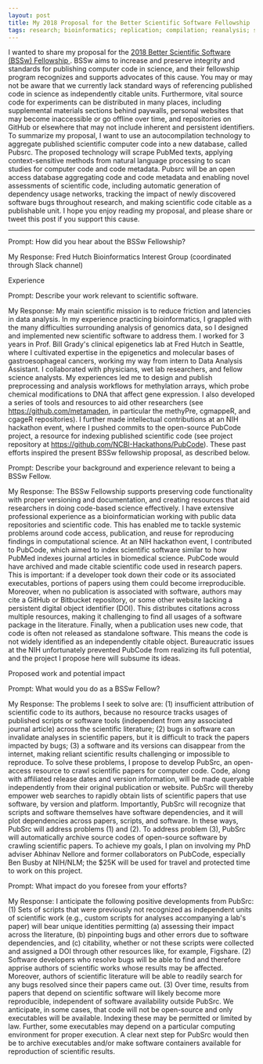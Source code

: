 ```yaml
---
layout: post
title: My 2018 Proposal for the Better Scientific Software Fellowship
tags: research; bioinformatics; replication; compilation; reanalysis; scientific code; programming; data science
---
```


I wanted to share my proposal for the [2018 Better Scientific Software (BSSw) Fellowship ](https://bssw.io/fellowship). BSSw aims to increase and preserve integrity and standards for publishing computer code in science, and their fellowship program recognizes and supports advocates of this cause. You may or may not be aware that we currently lack standard ways of referencing published code in science as independently citable units. Furthermore, vital source code for experiments can be distributed in many places, including supplemental materials sections behind paywalls, personal websites that may become inaccessible or go offline over time, and repositories on GitHub or elsewhere that may not include inherent and persistent identifiers. To summarize my proposal, I want to use an autocompilation technology to aggregate published scientific computer code into a new database, called Pubsrc. The proposed technology will scrape PubMed texts, applying context-sensitive methods from natural language processing to scan studies for computer code and code metadata. Pubsrc will be an open access database aggregating code and code metadata and enabling novel assessments of scientific code, including automatic generation of dependency usage networks, tracking the impact of newly discovered software bugs throughout research, and making scientific code citable as a publishable unit. I hope you enjoy reading my proposal, and please share or tweet this post if you support this cause.

***

Prompt: How did you hear about the BSSw Fellowship?

My Response: Fred Hutch Bioinformatics Interest Group (coordinated through Slack channel)

Experience

Prompt: Describe your work relevant to scientific software.

My Response: My main scientific mission is to reduce friction and latencies in data analysis. In my experience practicing bioinformatics, I grappled with the many difficulties surrounding analysis of genomics data, so I designed and implemented new scientific software to address them. I worked for 3 years in Prof. Bill Grady's clinical epigenetics lab at Fred Hutch in Seattle, where I cultivated expertise in the epigenetics and molecular bases of gastroesophageal cancers, working my way from intern to Data Analysis Assistant. I collaborated with physicians, wet lab researchers, and fellow science analysts. My experiences led me to design and publish preprocessing and analysis workflows for methylation arrays, which probe chemical modifications to DNA that affect gene expression. I also developed a series of tools and resources to aid other researchers (see https://github.com/metamaden, in particular the methyPre, cgmappeR, and cgageR repositories). I further made intellectual contributions at an NIH hackathon event, where I pushed commits to the open-source PubCode project, a resource for indexing published scientific code (see project repository at https://github.com/NCBI-Hackathons/PubCode). These past efforts inspired the present BSSw fellowship proposal, as described below.

Prompt: Describe your background and experience relevant to being a BSSw Fellow.

My Response: The BSSw Fellowship supports preserving code functionality with proper versioning and documentation, and creating resources that aid researchers in doing code-based science effectively. I have extensive professional experience as a bioinformatician working with public data repositories and scientific code. This has enabled me to tackle systemic problems around code access, publication, and reuse for reproducing findings in computational science. At an NIH hackathon event, I contributed to PubCode, which aimed to index scientific software similar to how PubMed indexes journal articles in biomedical science. PubCode would have archived and made citable scientific code used in research papers. This is important: if a developer took down their code or its associated executables, portions of papers using them could become irreproducible. Moreover, when no publication is associated with software, authors may cite a GitHub or Bitbucket repository, or some other website lacking a persistent digital object identifier (DOI). This distributes citations across multiple resources, making it challenging to find all usages of a software package in the literature. Finally, when a publication uses new code, that code is often not released as standalone software. This means the code is not widely identified as an independently citable object. Bureaucratic issues at the NIH unfortunately prevented PubCode from realizing its full potential, and the project I propose here will subsume its ideas.

Proposed work and potential impact

Prompt: What would you do as a BSSw Fellow?

My Response: The problems I seek to solve are: (1) insufficient attribution of scientific code to its authors, because no resource tracks usages of published scripts or software tools (independent from any associated journal article) across the scientific literature; (2) bugs in software can invalidate analyses in scientific papers, but it is difficult to track the papers impacted by bugs; (3) a software and its versions can disappear from the internet, making reliant scientific results challenging or impossible to reproduce. To solve these problems, I propose to develop PubSrc, an open-access resource to crawl scientific papers for computer code. Code, along with affiliated release dates and version information, will be made queryable independently from their original publication or website. PubSrc will thereby empower web searches to rapidly obtain lists of scientific papers that use software, by version and platform. Importantly, PubSrc will recognize that scripts and software themselves have software dependencies, and it will plot dependencies across papers, scripts, and software. In these ways, PubSrc will address problems (1) and (2). To address problem (3), PubSrc will automatically archive source codes of open-source software by crawling scientific papers. To achieve my goals, I plan on involving my PhD adviser Abhinav Nellore and former collaborators on PubCode, especially Ben Busby at NIH/NLM; the $25K will be used for travel and protected time to work on this project.

Prompt: What impact do you foresee from your efforts?

My Response: I anticipate the following positive developments from PubSrc: (1) Sets of scripts that were previously not recognized as independent units of scientific work (e.g., custom scripts for analyses accompanying a lab's paper) will bear unique identities permitting (a) assessing their impact across the literature, (b) pinpointing bugs and other errors due to software dependencies, and (c) citability, whether or not these scripts were collected and assigned a DOI through other resources like, for example, Figshare. (2) Software developers who resolve bugs will be able to find and therefore apprise authors of scientific works whose results may be affected. Moreover, authors of scientific literature will be able to readily search for any bugs resolved since their papers came out. (3) Over time, results from papers that depend on scientific software will likely become more reproducible, independent of software availability outside PubSrc. We anticipate, in some cases, that code will not be open-source and only executables will be available. Indexing these may be permitted or limited by law. Further, some executables may depend on a particular computing environment for proper execution. A clear next step for PubSrc would then be to archive executables and/or make software containers available for reproduction of scientific results.



